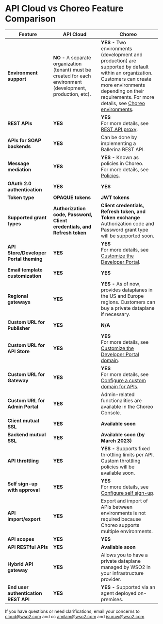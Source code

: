 # API Cloud vs Choreo Feature Comparison

| **Feature**                             | **API Cloud**                                                                                                | **Choreo**                                                                                                                                              |
| ---------------------------------------- | -------------------------------------------------------------------------------------------------------------- | ------------------------------------------------------------------------------------------------------------------------------------------------------- |
| **Environment support**                  | **NO -** A separate organization (tenant) must be created for each environment (development, production, etc). | **YES -** Two environments (development and production)  are supported by default within an organization. Customers can create more environments depending on their requirements. For more details, see [Choreo environments](https://wso2.com/choreo/docs/develop/components/rest-api/#choreo-environments). |
| **REST APIs**                            | **YES**                                                                                                       | **YES** <br>For more details, see [REST API proxy](https://wso2.com/choreo/docs/develop/components/api-proxy/).                                                                                                                                                |
| **APIs for SOAP backends**               | **YES**                                                                                                        | Can be done by implementing a Ballerina REST API.                                          |
| **Message mediation**                   | **YES**                                                                                                        | **YES -** Known as policies in Choreo. <br>For more details, see [Policies](https://wso2.com/choreo/docs/develop/api-policies/policies/#policies).                                                                                                                                                |
| **OAuth 2.0 authentication**        | **YES**                                                                                                        | **YES**                                                                                                                                                  |
| **Token type**        | **OPAQUE tokens**                                                                                                        | **JWT tokens**                                                                                                                                                  |
| **Supported grant types**        | **Authorization code, Password, Client credentials, and Refresh token**                                                                                                        | **Client credentials, Refresh token, and Token exchange** <br> Authorization code and Password grant type will be supported soon.                                                                                                                                                   |
| **API Store/Developer Portal theming** | **YES**                                                                                                        | **YES** <br> For more details, see [Customize the Developer Portal](https://wso2.com/choreo/docs/administer/customize-the-developer-portal/#customize-the-developer-portal).                                                                                                                                                |
| **Email template customization**        | **YES**                                                                                                        | **YES**                                                                                                                                                  |
| **Regional gateways**                    | **YES**                                                                                                        | **YES -** As of now, provides dataplanes in the US and Europe regions. Customers can buy a private dataplane if necessary.
| **Custom URL for Publisher**             | **YES**                                                                                                        | **N/A**                                                                                                                                                 |
| **Custom URL for API Store**             | **YES**                                                                                                        | **YES** <br> For more details, see [Customize the Developer Portal domain](https://wso2.com/choreo/docs/administer/customize-developer-portal-domain/#customize-the-developer-portal-domain).                                                                                                                                                 |
| **Custom URL for Gateway**               | **YES**                                                                                                        | **YES** <br> For more details, see [Configure a custom domain for APIs](https://wso2.com/choreo/docs/administer/configure-a-custom-domain-for-apis/#configure-a-custom-domain-for-apis).                                                                                                                                                 |
| **Custom URL for Admin Portal**          | **YES**                                                                                                        | Admin-related functionalities are available in the Choreo Console.                                                                             |
| **Client mutual SSL**                    | **YES**                                                                                                        | **Available soon**                                                                                                                                      |
| **Backend mutual SSL**               | **YES**       | **Available soon (by March 2023)**                                                                                 |
| **API throttling**                   | **YES**       | **YES -** Supports fixed throttling limits per API. Custom throttling policies will be available soon.      |
| **Self sign-up with approval**        | **YES**       | **YES** <br> For more details, see [Configure self sign-up](https://wso2.com/choreo/docs/administer/configure-developer-portal-self-sign-up/#configure-self-sign-up).                                                                                          |
| **API import/export**              | **YES**       | Export and import of APIs between environments is not required because Choreo supports multiple environments. |
| **API scopes**                       | **YES**       | **YES**                                                                                            |
| **API RESTful APIs**                 | **YES**       | **Available soon**                                                                                 |
| **Hybrid API gateway**                     | **YES**       | Allows you to have a private dataplane managed by WSO2 in your infrastructure provider.       |
| **End user authentication REST API** | **YES**       | **YES -** Supported via an agent deployed on-premises.                                                   |


If you have questions or need clarifications, email your concerns to <cloud@wso2.com> and cc <amilam@wso2.com> and <isuruw@wso2.com>.
